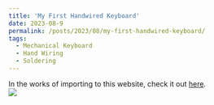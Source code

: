 ```yaml
---
title: 'My First Handwired Keyboard'
date: 2023-08-9
permalink: /posts/2023/08/my-first-handwired-keyboard/
tags:
  - Mechanical Keyboard
  - Hand Wiring
  - Soldering
---
```


In the works of importing to this website, check it out [here](https://github.com/MadduxMadayag/C-13XPersonalProject).<br/><img src='/images/500x300.png'>
